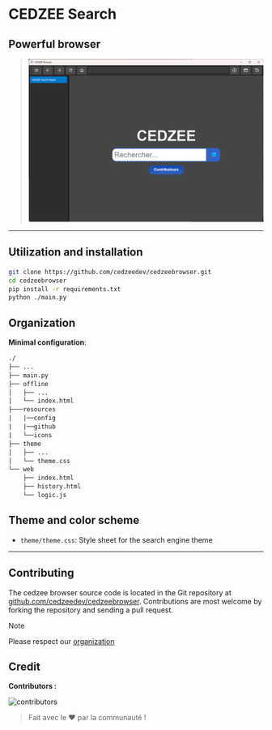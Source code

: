 
# CEDZEE Search

## Powerful browser

>
> ![image](resources/github/image.png)
>

---

## Utilization and installation

```sh
git clone https://github.com/cedzeedev/cedzeebrowser.git
cd cedzeebrowser
pip install -r requirements.txt
python ./main.py
```

## Organization

**Minimal configuration**:

```txt
./
├── ...
├── main.py
├── offline
│   ├── ...
│   └── index.html
├───resources
|   |──config
|   |──github
|   └──icons
├── theme
│   ├── ...
│   └── theme.css
└── web
    ├── index.html
    ├── history.html
    └── logic.js
```

## Theme and color scheme

- `theme/theme.css`: Style sheet for the search engine theme

---

## Contributing

The cedzee browser source code is located in the Git repository at [github.com/cedzeedev/cedzeebrowser](https://github.com/cedzeedev/cedzeebrowser/).
Contributions are most welcome by forking the repository and sending a pull request.

> [!NOTE]
>
> Please respect our [organization](#organization)
>

## Credit

**Contributors :**

![contributors](https://contrib.rocks/image?repo=cedzeedev/cedzeebrowser)

>
> Fait avec le ❤️ par la communauté !
>
